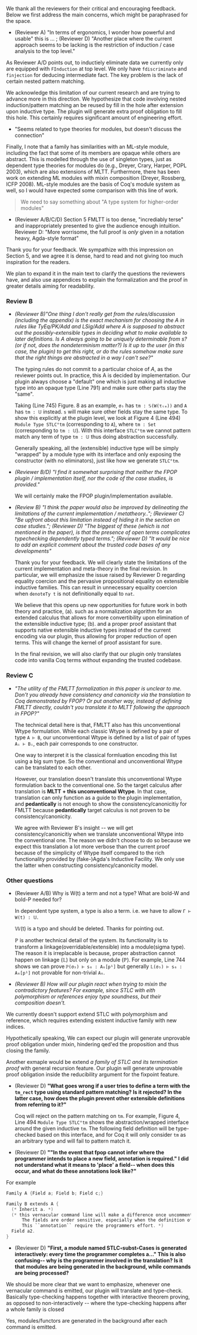 We thank all the reviewers for their critical and encouraging feedback.
Below we first address the main concerns, which might be paraphrased for the space.

* (Reviewer A) "In terms of ergonomics, I wonder how powerful and usable" this is ... ; (Reviewer D) "Another place where the current approach seems to be lacking is the restriction of induction / case analysis to the top level."


As Reviewer A/D points out, to inductiely eliminate data we currently only are equipped with `FInduction` at top level. We only have `fdiscriminate` and `finjection` for deducing intermediate fact. The key problem is the lack of certain nested pattern matching.

<!-- The idea is 
    fill in the new hole once pattern matching needs to extend the clauses
    lifting nested induction to top level is not necessary
 -->

We acknowledge this limitation of our current research and are trying to advance more in this direction. We hypothesize that code involving nested induction/pattern matching an be reused by fill in the hole after extension upon inductive type. The plugin will generate extra proof obligation to fill this hole. This certainly requires significant amount of engineering effort.



* "Seems related to type theories for modules, but doesn't discuss the connection"
  
Finally, I note that a family has similarities with an ML-style module,
including the fact that some of its members are opaque while others are
abstract. This is modelled through the use of singleton types, just as
dependent type theories for modules do (e.g., Dreyer, Crary, Harper, POPL
2003), which are also extensions of MLTT. Furthermore, there has been work on
extending ML modules with mixin composition (Dreyer, Rossberg, ICFP 2008).
ML-style modules are the basis of Coq's module system as well, so I would have
expected some comparison with this line of work.

  > We need to say something about "A type system for higher-order modules"



* (Reviewer A/B/C/D) Section 5 FMLTT is too dense, "incrediably terse" and inappropriately presented to give the audience enough intuition. Reviewer D: "More worrisome, the full proof is *only* given in a notation heavy, Agda-style format"



Thank you for your feedback. 
We sympathize with this impression on Section 5, and we agree it is dense, hard to read and not giving too much inspiration for the readers.

We plan to expand it in the main text to clarify the questions the reviewers have, and also use appendices to explain the formalization and the proof in greater details aiming for readability. 





### Review B

* *(Reviewer B)"One thing I don't really get from the rules/discussion (including the
  appendix) is the exact mechanism for choosing the A in rules like TyEq/PK/Add
  and LSig/Add where A is supposed to abstract out the possibly-extensible types
  in deciding what to make available to later definitions. Is A always going to
  be uniquely determinable from s? (or if not, does the nondeterminism matter?)
  Is it up to the user (in this case, the plugin) to get this right, or do the
  rules somehow make sure that the right things are abstracted in a way I can't
  see?"*
  
  The typing rules do not commit to a particular choice of $A$, as the reviewer
  points out.
  In practice, this A is decided by implementation. Our plugin always choose a "default" one which is just making all inductive type into an opaque type (Line 791) and make sure other parts stay the "same".

  Taking (Line 745) Figure. 8 as an example, `σ₅` has `tm : 𝕊(W(τₜₘ))` and `A`
  has `tm : 𝕌` instead. `s` will make sure other fields stay the same type. To
  show this explicitly at the plugin level, we look at Figure 4 (Line 494)
  `Module Type STLC°tm` (corresponding to `A`), where `tm : Set` (corresponding
  to `tm : 𝕌`). With this interface `STLC°tm` we cannot pattern match any term
  of type `tm : 𝕌` thus doing abstraction successfully.

  Generally speaking, all the (extensible) inductive type will be simply
  "wrapped" by a module type with its interface and only exposing the
  constructor (with no eliminators), just like how we generate `STLC°tm`.
  

* *(Reviewer B/D) "I find it somewhat surprising that neither the FPOP plugin / implementation
  itself, nor the code of the case studies, is provided."*

  We will certainly make the FPOP plugin/implementation available.

* *(Review B) "I think the paper would also be improved by delineating the limitations of the
  current implementation / metatheory.."; (Reviewer C) "Be upfront about this limitation instead of hiding it in the section on case studies."; (Reviewer D) "The biggest of these (which is not mentioned in the paper), is that the presence of open terms complicates typechecking dependently typed terms."; (Reviewer D) "It would be nice to add an explicit comment about the trusted code bases of any developments"*

  Thank you for your feedback. We will clearly state the limitations of the
  current implementation and meta-theory in the final revision. In particular,
  we will emphasize the issue raised by Reviewer D regarding equality coercion
  and the pervasive propositional equality on extensible inductive families.
  This can result in unnecessary equality coercion when `denoteTy t` is not
  definitionally equal to `nat`.

  We believe that this opens up new opportunities for future work in both theory
  and practice, (a). such as a normalization algorithm for an extended calculus
  that allows for more convertibility upon elimination of the extensible
  inductive type; (b). and a proper proof assistant that supports native
  extensible inductive types instead of the current encoding via our plugin,
  thus allowing for proper reduction of open terms. This will change the kernel
  of proof assistant for sure. 

  In the final revision, we will also clarify that our plugin only translates
  code into vanilla Coq terms without expanding the trusted codebase.
  

### Review C

* *"The utility of the FMLTT formalization in this paper is unclear to me. Don't
  you already have consistency and canonicity via the translation to Coq
  demonstrated by FPOP? Or put another way, instead of defining FMLTT directly,
  couldn't you translate it to MLTT following the approach in FPOP?"*

  The technical detail here is that, FMLTT also has this unconventional Wtype
  formulation. While each classic Wtype is defined by a pair of type `A ⊢ B`,
  our unconventional Wtype is defined by a list of pair of types `Aᵢ ⊢ Bᵢ`, each
  pair corresponds to one constructor. 

  One way to interpret it is the classical formluation encoding this list using
  a big sum type. So the conventional and unconventional Wtype can be translated
  to each other. 

  However, our translation doesn't translate this unconventional Wtype
  formulation back to the conventional one. So the target calculus after
  translation is **MLTT + this unconventional Wtype**. In that case, translation
  can only function as a guide to the plugin implementation, and
  **pedantically** is not enough to show the consistency/canonicitiy for FMLTT
  because **pedantically** target calculus is not proven to be
  consistency/canonicity.

  We agree with Reviewer B's insight -- we will get consistency/canonicitiy when
  we translate unconventional Wtype into the conventional one. The reason we
  didn't choose to do so because we expect this translation a lot more verbose
  than the current proof because of the simplicity of Wtype itself compared to
  the rich functionality provided by (fake-)Agda's Inductive Facility. We only
  use the latter when constructing consistency/canonicity model.



### Other questions



* (Reviewer A/B) Why is W(t) a term and not a type? What are bold-W and bold-P needed for?

  In dependent type system, a type is also a term. i.e. we have to allow `Γ ⊢ W(t) : 𝕌`. 

  𝕎(t) is a typo and should be deleted. Thanks for pointing out.

  ℙ is another technical detail of the system. Its functionality is to transform
  a linkage(overridable/extensible) into a module(sigma type). The reason it is
  irreplacable is because, proper abstraction cannot happen on linkage (𝕃) but
  only on a module (ℙ). For example, Line 744 shows we can prove `ℙ(σ₅) ⊢ s₆ :
  A₆[p¹]` but generally `𝕃(σ₅) ⊢ s₆ : A₆[p¹]` not provable for non-trivial
  `A₆`. 


* *(Reviewer B) How will our plugin react when trying to mixin the contradictory features? For example, since STLC with eith polymorphism or references enjoy type soundness, but their composition doesn't.*

<!-- I think we still need to clarify we doesn't support extending these -->
We currently doesn't support extend STLC with polymorphism and reference, which requires extending existent inductive family with new indices. 

Hypothetically speaking, We can expect our plugin will generate unprovable proof obligation under mixin, hindering qed'ed the proposition and thus closing the family.

Another exmaple would be extend *a family of STLC and its termination proof* with general recursion feature. Our plugin will generate unprovable proof obligation inside the reducibility argument for the fixpoint feature.  


* (Reviewer D) **"What goes wrong if a user tries to define a term with the `tm_rect` type using standard pattern matching? Is it rejected? In the latter case, how does the plugin prevent other extensible definitions from referring to it?"**

  Coq will reject on the pattern matching on `tm`. For example, Figure 4, Line
  494 `Module Type STLC°tm` shows the abstraction/wrapped interface around the
  given inductive `tm`. The following field definition will be type-checked
  based on this interface, and for Coq it will only consider `tm` as an
  arbitrary type and will fail to pattern match it.
 

* (Reviewer D) **""In the event that fpop cannot infer where the programmer intends to place a new field, annotation is required." I did not understand what it means to 'place' a field-- when does this occur,  and what do these annotations look like?"**

For example
```C
Family A {Field a; Field b; Field c;}

Family B extends A {
  (* Inherit a. *) 
  (* this vernacular command line will make a difference once uncommented. Before uncommented it, a2 will be the first field of the Family B.
      The fields are order sensitive, especially when the definition of a2 dependent on a, placing a2 before a will cause program rejected. 
      This ``annotation`` require the programmers effort. *) 
  Field a2.
}
```

<!-- I am not sure if I want to mention overridable/pins  -->


* (Reviewer D) **"First, a module named STLC◦subst◦Cases is generated interactively: every time the programmer completes a..." This is also confusing-- why is the programmer involved in the translation? Is it that modules are being generated in the background, while commands are being processed?**

We should be more clear that we want to emphasize, whenever one vernacular command is emitted, our plugin will translate and type-check. Basically type-checking happens together with interactive theorem proving, as opposed to non-interactively -- where the type-checking happens after a whole family is closed

Yes, modules/functors are generated in the background after each command is emitted.
